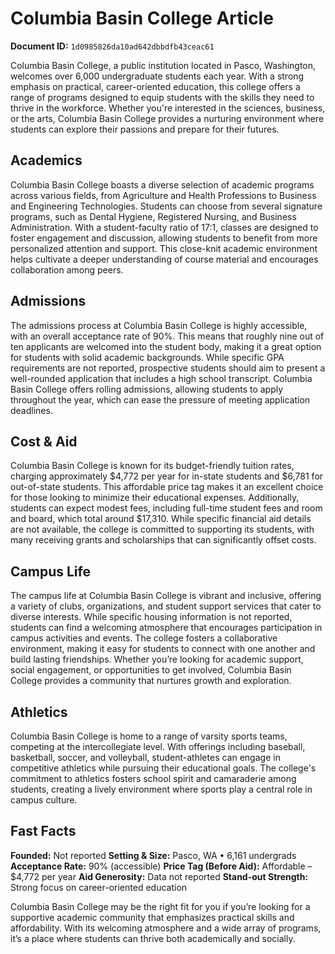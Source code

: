 # Columbia Basin College Article

**Document ID:** `1d0985826da10ad642dbbdfb43ceac61`

Columbia Basin College, a public institution located in Pasco, Washington, welcomes over 6,000 undergraduate students each year. With a strong emphasis on practical, career-oriented education, this college offers a range of programs designed to equip students with the skills they need to thrive in the workforce. Whether you're interested in the sciences, business, or the arts, Columbia Basin College provides a nurturing environment where students can explore their passions and prepare for their futures.

## Academics
Columbia Basin College boasts a diverse selection of academic programs across various fields, from Agriculture and Health Professions to Business and Engineering Technologies. Students can choose from several signature programs, such as Dental Hygiene, Registered Nursing, and Business Administration. With a student-faculty ratio of 17:1, classes are designed to foster engagement and discussion, allowing students to benefit from more personalized attention and support. This close-knit academic environment helps cultivate a deeper understanding of course material and encourages collaboration among peers.

## Admissions
The admissions process at Columbia Basin College is highly accessible, with an overall acceptance rate of 90%. This means that roughly nine out of ten applicants are welcomed into the student body, making it a great option for students with solid academic backgrounds. While specific GPA requirements are not reported, prospective students should aim to present a well-rounded application that includes a high school transcript. Columbia Basin College offers rolling admissions, allowing students to apply throughout the year, which can ease the pressure of meeting application deadlines.

## Cost & Aid
Columbia Basin College is known for its budget-friendly tuition rates, charging approximately $4,772 per year for in-state students and $6,781 for out-of-state students. This affordable price tag makes it an excellent choice for those looking to minimize their educational expenses. Additionally, students can expect modest fees, including full-time student fees and room and board, which total around $17,310. While specific financial aid details are not available, the college is committed to supporting its students, with many receiving grants and scholarships that can significantly offset costs.

## Campus Life
The campus life at Columbia Basin College is vibrant and inclusive, offering a variety of clubs, organizations, and student support services that cater to diverse interests. While specific housing information is not reported, students can find a welcoming atmosphere that encourages participation in campus activities and events. The college fosters a collaborative environment, making it easy for students to connect with one another and build lasting friendships. Whether you’re looking for academic support, social engagement, or opportunities to get involved, Columbia Basin College provides a community that nurtures growth and exploration.

## Athletics
Columbia Basin College is home to a range of varsity sports teams, competing at the intercollegiate level. With offerings including baseball, basketball, soccer, and volleyball, student-athletes can engage in competitive athletics while pursuing their educational goals. The college's commitment to athletics fosters school spirit and camaraderie among students, creating a lively environment where sports play a central role in campus culture.

## Fast Facts
**Founded:** Not reported
**Setting & Size:** Pasco, WA • 6,161 undergrads
**Acceptance Rate:** 90% (accessible)
**Price Tag (Before Aid):** Affordable – $4,772 per year
**Aid Generosity:** Data not reported
**Stand-out Strength:** Strong focus on career-oriented education

Columbia Basin College may be the right fit for you if you’re looking for a supportive academic community that emphasizes practical skills and affordability. With its welcoming atmosphere and a wide array of programs, it’s a place where students can thrive both academically and socially.
